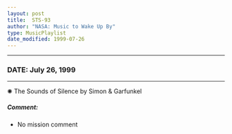 ```yaml
---
layout: post
title:  STS-93
author: "NASA: Music to Wake Up By"
type: MusicPlaylist
date_modified: 1999-07-26
---
```


----
### DATE: July 26, 1999
----
✺ The Sounds of Silence by Simon & Garfunkel

##### Comment:
* No mission comment
